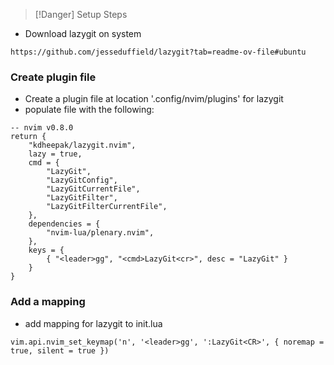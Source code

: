 
> [!Danger] Setup Steps
> 

- Download lazygit on system
```
https://github.com/jesseduffield/lazygit?tab=readme-ov-file#ubuntu
```

### Create plugin file

- Create a plugin file at location '.config/nvim/plugins' for lazygit
- populate file with the following:
  
```
-- nvim v0.8.0
return {
    "kdheepak/lazygit.nvim",
    lazy = true,
    cmd = {
        "LazyGit",
        "LazyGitConfig",
        "LazyGitCurrentFile",
        "LazyGitFilter",
        "LazyGitFilterCurrentFile",
    },
    dependencies = {
        "nvim-lua/plenary.nvim",
    },
    keys = {
        { "<leader>gg", "<cmd>LazyGit<cr>", desc = "LazyGit" }
    }
}
```

### Add a mapping

- add mapping for lazygit to init.lua
  
```
vim.api.nvim_set_keymap('n', '<leader>gg', ':LazyGit<CR>', { noremap = true, silent = true })
```
